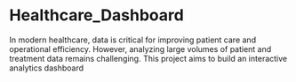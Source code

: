 # Healthcare_Dashboard
In modern healthcare, data is critical for improving patient care and operational efficiency. However, analyzing large volumes of patient and treatment data remains challenging. This project aims to build an interactive analytics dashboard
